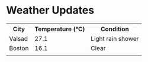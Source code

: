 # Weather Updates

<!-- WEATHER-UPDATE-START -->
<table><tr><th>City</th><th>Temperature (°C)</th><th>Condition</th></tr><tr><td>Valsad</td><td>27.1</td><td>Light rain shower</td></tr><tr><td>Boston</td><td>16.1</td><td>Clear</td></tr><tr><td></td><td></td><td></td></tr></table>
<!-- WEATHER-UPDATE-END -->
